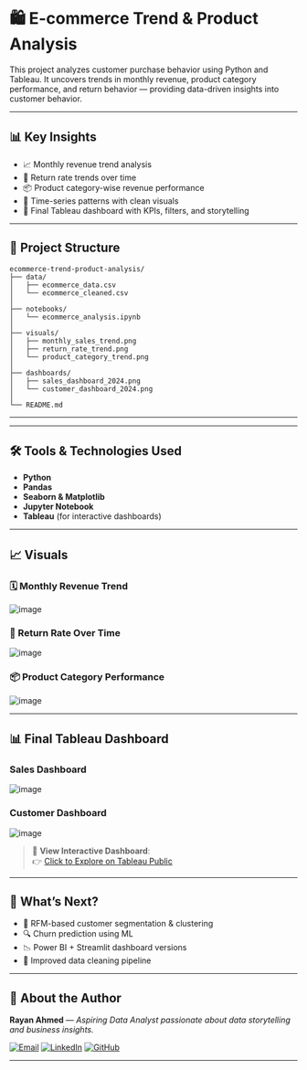 # 🛍️ E-commerce Trend & Product Analysis

This project analyzes customer purchase behavior using Python and Tableau. It uncovers trends in monthly revenue, product category performance, and return behavior — providing data-driven insights into customer behavior.

---

## 📊 Key Insights

- 📈 Monthly revenue trend analysis  
- 🔁 Return rate trends over time  
- 📦 Product category-wise revenue performance  
- 📅 Time-series patterns with clean visuals  
- 🎯 Final Tableau dashboard with KPIs, filters, and storytelling  

---

## 📂 Project Structure

```
ecommerce-trend-product-analysis/
├── data/
│   ├── ecommerce_data.csv
│   └── ecommerce_cleaned.csv
│
├── notebooks/
│   └── ecommerce_analysis.ipynb
│
├── visuals/
│   ├── monthly_sales_trend.png
│   ├── return_rate_trend.png
│   └── product_category_trend.png
│
├── dashboards/
│   ├── sales_dashboard_2024.png
│   └── customer_dashboard_2024.png
│
└── README.md

```
---

---

## 🛠️ Tools & Technologies Used

- **Python**  
- **Pandas**  
- **Seaborn & Matplotlib**  
- **Jupyter Notebook**  
- **Tableau** (for interactive dashboards)

---

## 📈 Visuals

### 🗓️ Monthly Revenue Trend  
![image](https://github.com/user-attachments/assets/72e4e474-4fe2-4d88-886a-5eb624f6db1f)



### 🔁 Return Rate Over Time  
![image](https://github.com/user-attachments/assets/5ff8963b-6d7e-48d8-8a4c-32dd6e827fd5)


### 📦 Product Category Performance  
![image](https://github.com/user-attachments/assets/11a442d3-cca5-42aa-b406-b45f75674021)


---

## 📊 Final Tableau Dashboard

### Sales Dashboard  
![image](https://github.com/user-attachments/assets/e130cbac-4ab3-4576-bb57-8e5efcc5aa2b)


### Customer Dashboard  
![image](https://github.com/user-attachments/assets/83bc06cc-d3a2-4592-91dc-6a79fbdcb305)


> 🔗 **View Interactive Dashboard**:  
> 👉 [Click to Explore on Tableau Public](https://public.tableau.com/app/profile/rayan.ahmed3713/viz/Ecommercedashboard_17447470332800/CustomerDashboard)

---

## 🚀 What’s Next?

- 🎯 RFM-based customer segmentation & clustering  
- 🔍 Churn prediction using ML  
- 📉 Power BI + Streamlit dashboard versions  
- 📂 Improved data cleaning pipeline

---

## 👤 About the Author

**Rayan Ahmed** — *Aspiring Data Analyst passionate about data storytelling and business insights.*

[![Email](https://img.shields.io/badge/Email-D14836?style=flat&logo=gmail&logoColor=white)](mailto:rayandp808@gmail.com)
[![LinkedIn](https://img.shields.io/badge/LinkedIn-blue?style=flat&logo=linkedin&logoColor=white)](https://www.linkedin.com/in/rayanahmed2002/)
[![GitHub](https://img.shields.io/badge/GitHub-000?style=flat&logo=github&logoColor=white)](https://github.com/rayanahmedk47)

---

